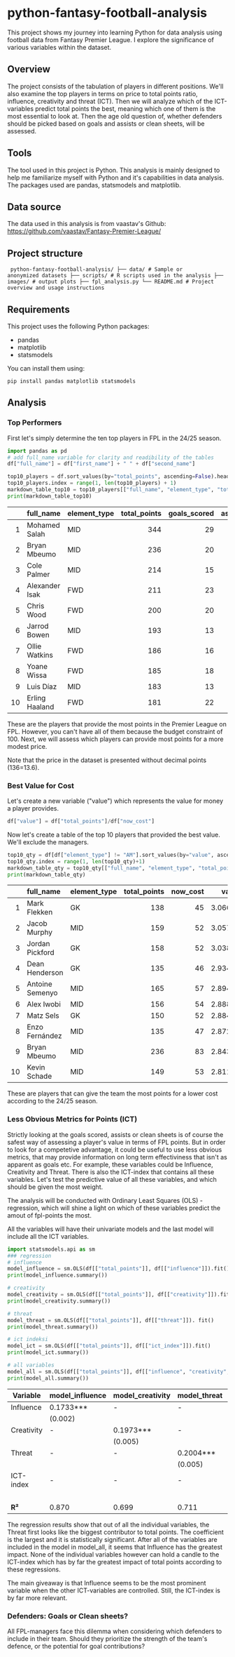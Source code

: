 # python-fantasy-football-analysis

This project shows my journey into learning Python for data analysis using football data from Fantasy Premier League. I explore the significance of various variables within the dataset.

## Overview
The project consists of the tabulation of players in different positions. We'll also examine the top players in terms on price to total points ratio, influence, creativity and threat (ICT). 
Then we will analyze which of the ICT-variables predict total points the best, meaning which one of them is the most essential to look at. Then the age old question of, whether defenders should be picked based on goals and assists or clean sheets, will be assessed. 

## Tools
The tool used in this project is Python. This analysis is mainly designed to help me familiarize myself with Python and it's capabilities in data analysis. The packages used are pandas, statsmodels and matplotlib.

## Data source
The data used in this analysis is from vaastav's Github: https://github.com/vaastav/Fantasy-Premier-League/

## Project structure
<code>  python-fantasy-football-analysis/
  ├── data/ # Sample or anonymized datasets 
  ├── scripts/ # R scripts used in the analysis 
  ├── images/ # output plots
  ├── fpl_analysis.py
  └── README.md # Project overview and usage instructions </code> </code></pre>

## Requirements 

This project uses the following Python packages:

- pandas
- matplotlib
- statsmodels

You can install them using:

```console
pip install pandas matplotlib statsmodels
```
## Analysis

### Top Performers

First let's simply determine the ten top players in FPL in the 24/25 season. 

```python
import pandas as pd
# add full_name variable for clarity and readibility of the tables
df["full_name"] = df["first_name"] + " " + df["second_name"]

top10_players = df.sort_values(by="total_points", ascending=False).head(10).reset_index(drop=True)
top10_players.index = range(1, len(top10_players) + 1)
markdown_table_top10 = top10_players[["full_name", "element_type", "total_points", "goals_scored", "assists", "clean_sheets", "now_cost"]].to_markdown(index=True)
print(markdown_table_top10)

```

|    | full_name      | element_type   |   total_points |   goals_scored |   assists |   clean_sheets |   now_cost |
|---:|:---------------|:---------------|---------------:|---------------:|----------:|---------------:|-----------:|
|  1 | Mohamed Salah  | MID            |            344 |             29 |        18 |             15 |        136 |
|  2 | Bryan Mbeumo   | MID            |            236 |             20 |         9 |              9 |         83 |
|  3 | Cole Palmer    | MID            |            214 |             15 |        10 |             10 |        105 |
|  4 | Alexander Isak | FWD            |            211 |             23 |         6 |             12 |         94 |
|  5 | Chris Wood     | FWD            |            200 |             20 |         3 |             15 |         72 |
|  6 | Jarrod Bowen   | MID            |            193 |             13 |        11 |              8 |         79 |
|  7 | Ollie Watkins  | FWD            |            186 |             16 |         8 |             10 |         92 |
|  8 | Yoane Wissa    | FWD            |            185 |             18 |         6 |              9 |         69 |
|  9 | Luis Díaz      | MID            |            183 |             13 |         7 |             15 |         75 |
| 10 | Erling Haaland | FWD            |            181 |             22 |         3 |             10 |        149 |

These are the players that provide the most points in the Premier League on FPL. However, you can't have all of them because the budget constraint of 100. Next, we will assess which players can provide most points for a more modest price.

Note that the price in the dataset is presented without decimal points (136=13.6).


### Best Value for Cost
Let's create a new variable ("value") which represents the value for money a player provides. 

```python
df["value"] = df["total_points"]/df["now_cost"]
```

Now let's create a table of the top 10 players that provided the best value. We'll exclude the managers.

```python
top10_qty = df[df["element_type"] != "AM"].sort_values(by="value", ascending=False).head(10).reset_index(drop=True)
top10_qty.index = range(1, len(top10_qty)+1)
markdown_table_qty = top10_qty[["full_name", "element_type", "total_points", "now_cost", "value"]].to_markdown(index=True)
print(markdown_table_qty)
```
|    | full_name       | element_type   |   total_points |   now_cost |   value |
|---:|:----------------|:---------------|---------------:|-----------:|--------:|
|  1 | Mark Flekken    | GK             |            138 |         45 | 3.06667 |
|  2 | Jacob Murphy    | MID            |            159 |         52 | 3.05769 |
|  3 | Jordan Pickford | GK             |            158 |         52 | 3.03846 |
|  4 | Dean Henderson  | GK             |            135 |         46 | 2.93478 |
|  5 | Antoine Semenyo | MID            |            165 |         57 | 2.89474 |
|  6 | Alex Iwobi      | MID            |            156 |         54 | 2.88889 |
|  7 | Matz Sels       | GK             |            150 |         52 | 2.88462 |
|  8 | Enzo Fernández  | MID            |            135 |         47 | 2.87234 |
|  9 | Bryan Mbeumo    | MID            |            236 |         83 | 2.84337 |
| 10 | Kevin Schade    | MID            |            149 |         53 | 2.81132 |

These are players that can give the team the most points for a lower cost according to the 24/25 season. 


### Less Obvious Metrics for Points (ICT)

Strictly looking at the goals scored, assists or clean sheets is of course the safest way of assessing a player's value in terms of FPL points. But in order to look for a competetive advantage, it could be useful to use less obvious metrics, that may provide information on long term effectiviness that isn't as apparent as goals etc. 
For example, these variables could be Influence, Creativity and Threat. There is also the ICT-index that contains all these variables. Let's test the predictive value of all these variables, and which should be given the most weight. 

The analysis will be conducted with Ordinary Least Squares (OLS) -regression, which will shine a light on which of these variables predict the amout of fpl-points the most.

All the variables will have their univariate models and the last model will include all the ICT variables.

```python
import statsmodels.api as sm
### regression
# influence
model_influence = sm.OLS(df[["total_points"]], df[["influence"]]).fit()
print(model_influence.summary())

# creativity
model_creativity = sm.OLS(df[["total_points"]], df[["creativity"]]).fit()
print(model_creativity.summary())

# threat
model_threat = sm.OLS(df[["total_points"]], df[["threat"]]). fit()
print(model_threat.summary())

# ict indeksi
model_ict = sm.OLS(df[["total_points"]], df[["ict_index"]]).fit()
print(model_ict.summary())

# all variables
model_all = sm.OLS(df[["total_points"]], df[["influence", "creativity", "threat"]]).fit()
print(model_all.summary())

```

| Variable        | model_influence | model_creativity| model_threat | model_ict    | model_all |
| --------------- | ------------- | ------------- | ------------- | ------------- | ------------|
| Influence       | 0.1733\*\*\* | -               |-               |   -           |   0.1197\*\*\*    |
|                 | (0.002)       |                |              |                |      (0.003)       |
| Creativity      | -             | 0.1973\*\*\* |  -              |    -            |    0.0267\*\*\*        |
|                 |               | (0.005)      |                 |                |     (0.005)       |
| Threat          | -             | -             | 0.2004\*\*\* | -               |     0.0612\*\*\*       |
|                 |               |                | (0.005)      |                 |      (0.004)      |
| ICT-index       | -             | -             | -               | 0.7367\*\*\* |     -       |
|                 |               |                 |               | (0.009)      |            |
| **R²**           | 0.870         | 0.699         | 0.711         | 0.891         | 0.913      |

The regression results show that out of all the individual variables, the Threat first looks like the biggest contributor to total points. The coefficient is the largest and it is statistically significant. After all of the variables are included in the model in model_all, it seems that Influence has the greatest impact. 
None of the individual variables however can hold a candle to the ICT-index which has by far the greatest impact of total points according to these regressions. 

The main giveaway is that Influence seems to be the most prominent  variable when the other ICT-variables are controlled. Still, the ICT-index is by far more relevant.

### Defenders: Goals or Clean sheets?

All FPL-managers face this dilemma when considering which defenders to include in their team. Should they prioritize the strength of the team's defence, or the potential for goal contributions?

